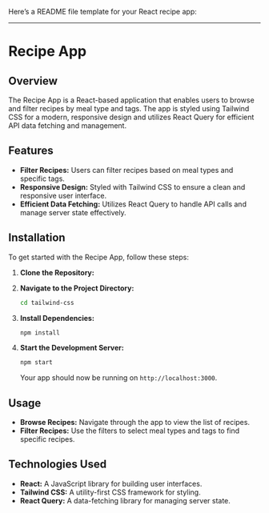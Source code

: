 Here’s a README file template for your React recipe app:

---

# Recipe App

## Overview

The Recipe App is a React-based application that enables users to browse and filter recipes by meal type and tags. The app is styled using Tailwind CSS for a modern, responsive design and utilizes React Query for efficient API data fetching and management.

## Features

- **Filter Recipes:** Users can filter recipes based on meal types and specific tags.
- **Responsive Design:** Styled with Tailwind CSS to ensure a clean and responsive user interface.
- **Efficient Data Fetching:** Utilizes React Query to handle API calls and manage server state effectively.

## Installation

To get started with the Recipe App, follow these steps:

1. **Clone the Repository:**

2. **Navigate to the Project Directory:**

   ```bash
   cd tailwind-css
   ```

3. **Install Dependencies:**

   ```bash
   npm install
   ```

4. **Start the Development Server:**

   ```bash
   npm start
   ```

   Your app should now be running on `http://localhost:3000`.

## Usage

- **Browse Recipes:** Navigate through the app to view the list of recipes.
- **Filter Recipes:** Use the filters to select meal types and tags to find specific recipes.

## Technologies Used

- **React:** A JavaScript library for building user interfaces.
- **Tailwind CSS:** A utility-first CSS framework for styling.
- **React Query:** A data-fetching library for managing server state.